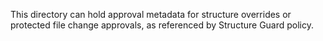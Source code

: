 This directory can hold approval metadata for structure overrides or protected file change approvals, as referenced by Structure Guard policy.
